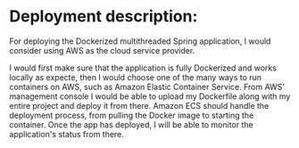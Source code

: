 # Deployment description:

For deploying the Dockerized multithreaded Spring application, I would consider using AWS as the cloud service provider.

I would first make sure that the application is fully Dockerized and works locally as expecte, then I would choose one of the many ways to run containers on AWS, such as Amazon Elastic Container Service. From AWS' management console I would be able to upload my Dockerfile along with my entire project and deploy it from there. Amazon ECS should handle the deployment process, from pulling the Docker image to starting the container. Once the app has deployed, I will be able to monitor the application's status from there.
